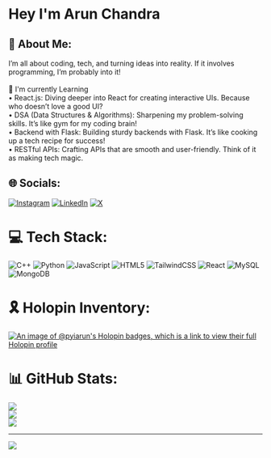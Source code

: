 # Hey I'm Arun Chandra

## 💫 About Me:
I’m all about coding, tech, and turning ideas into reality. If it involves programming, I’m probably into it!<br><br>🌱 I'm currently Learning<br>• React.js: Diving deeper into React for creating interactive UIs. Because who doesn’t love a good UI?<br>• DSA (Data Structures & Algorithms): Sharpening my problem-solving skills. It’s like gym for my coding brain!<br>• Backend with Flask: Building sturdy backends with Flask. It’s like cooking up a tech recipe for success!<br>• RESTful APIs: Crafting APIs that are smooth and user-friendly. Think of it as making tech magic.


## 🌐 Socials:
[![Instagram](https://img.shields.io/badge/Instagram-%23E4405F.svg?logo=Instagram&logoColor=white)](https://www.instagram.com/simply_.arun/) [![LinkedIn](https://img.shields.io/badge/LinkedIn-%230077B5.svg?logo=linkedin&logoColor=white)](https://www.linkedin.com/in/arun-chandra-23b28a299/) [![X](https://img.shields.io/badge/X-black.svg?logo=X&logoColor=white)](https://x.com/izmearun3) 

# 💻 Tech Stack:
![C++](https://img.shields.io/badge/c++-%2300599C.svg?style=for-the-badge&logo=c%2B%2B&logoColor=white) ![Python](https://img.shields.io/badge/python-3670A0?style=for-the-badge&logo=python&logoColor=ffdd54) ![JavaScript](https://img.shields.io/badge/javascript-%23323330.svg?style=for-the-badge&logo=javascript&logoColor=%23F7DF1E) ![HTML5](https://img.shields.io/badge/html5-%23E34F26.svg?style=for-the-badge&logo=html5&logoColor=white) ![TailwindCSS](https://img.shields.io/badge/tailwindcss-%2338B2AC.svg?style=for-the-badge&logo=tailwind-css&logoColor=white) ![React](https://img.shields.io/badge/react-%2320232a.svg?style=for-the-badge&logo=react&logoColor=%2361DAFB) ![MySQL](https://img.shields.io/badge/mysql-4479A1.svg?style=for-the-badge&logo=mysql&logoColor=white) ![MongoDB](https://img.shields.io/badge/MongoDB-%234ea94b.svg?style=for-the-badge&logo=mongodb&logoColor=white) 

# 🎗️ Holopin Inventory:
[![An image of @pyiarun's Holopin badges, which is a link to view their full Holopin profile](https://holopin.me/pyiarun)](https://holopin.io/@pyiarun)

# 📊 GitHub Stats:
![](https://github-readme-stats.vercel.app/api?username=PYIArun&theme=dark&hide_border=false&include_all_commits=true&count_private=false)<br/>
![](https://github-readme-streak-stats.herokuapp.com/?user=PYIArun&theme=dark&hide_border=false)<br/>
![](https://github-readme-stats.vercel.app/api/top-langs/?username=PYIArun&theme=dark&hide_border=false&include_all_commits=true&count_private=false&layout=compact)

---
[![](https://visitcount.itsvg.in/api?id=PYIArun&icon=0&color=0)](https://visitcount.itsvg.in)

<!-- Proudly created with GPRM ( https://gprm.itsvg.in ) -->


